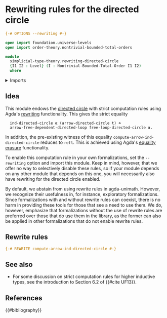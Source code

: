# Rewriting rules for the directed circle

```agda
{-# OPTIONS --rewriting #-}

open import foundation.universe-levels
open import order-theory.nontrivial-bounded-total-orders

module
  simplicial-type-theory.rewriting-directed-circle
  {I1 I2 : Level} (I : Nontrivial-Bounded-Total-Order I1 I2)
  where
```

<details><summary>Imports</summary>

```agda
open import foundation.homotopies
open import foundation.identity-types
open import foundation.universe-levels

open import reflection.rewriting

open import simplicial-type-theory.directed-circle I
```

</details>

## Idea

This module endows the
[directed circle](simplicial-type-theory.directed-circle.md) with strict
computation rules using Agda's [rewriting](reflection.rewriting.md)
functionality. This gives the strict equality

```text
  ind-directed-circle α (arrow-directed-circle t) ≐
  arrow-free-dependent-directed-loop free-loop-directed-circle α.
```

In addition, the pre-existing witness of this equality
`compute-arrow-ind-directed-circle` reduces to `refl`. This is achieved using
Agda's [equality erasure](reflection.erasing-equality.md) functionality.

To enable this computation rule in your own formalizations, set the
`--rewriting` option and import this module. Keep in mind, however, that we
offer no way to selectively disable these rules, so if your module depends on
any other module that depends on this one, you will necessarily also have
rewriting for the directed circle enabled.

By default, we abstain from using rewrite rules in agda-unimath. However, we
recognize their usefulness in, for instance, exploratory formalizations. Since
formalizations with and without rewrite rules can coexist, there is no harm in
providing these tools for those that see a need to use them. We do, however,
emphasize that formalizations without the use of rewrite rules are preferred
over those that do use them in the library, as the former can also be applied in
other formalizations that do not enable rewrite rules.

## Rewrite rules

```agda
{-# REWRITE compute-arrow-ind-directed-circle #-}
```

## See also

- For some discussion on strict computation rules for higher inductive types,
  see the introduction to Section 6.2 of {{#cite UF13}}.

## References

{{#bibliography}}
